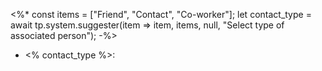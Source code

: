 <%*
const items = ["Friend", "Contact", "Co-worker"];
let contact_type = await tp.system.suggester(item => item, items, null, "Select type of associated person"); 
-%>
- <% contact_type %>: